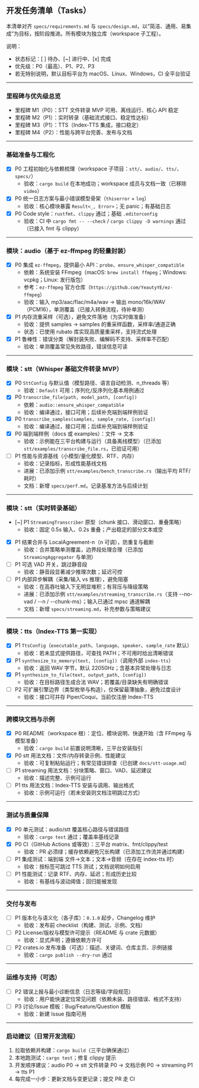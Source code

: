 ## 开发任务清单（Tasks）

本清单对齐 `specs/requirements.md` 与 `specs/design.md`，以“简洁、通用、易集成”为目标，按阶段推进。所有模块为独立库（workspace 子工程）。

说明：
- 状态标记：[ ] 待办、[~] 进行中、[x] 完成
- 优先级：P0（最高）、P1、P2、P3
- 若无特别说明，默认目标平台为 macOS、Linux、Windows，CI 全平台验证

---

### 里程碑与优先级总览
- 里程碑 M1（P0）：STT 文件转录 MVP 可用、离线运行、核心 API 稳定
- 里程碑 M2（P1）：实时转录（基础流式接口、稳定性达标）
- 里程碑 M3（P1）：TTS（Index-TTS 集成，接口稳定）
- 里程碑 M4（P2）：性能与跨平台完善、发布与文档

---

### 基础准备与工程化
- [x] P0 工程初始化与依赖梳理（workspace 子项目：`stt/`、`audio/`、`tts/`、`specs/`）
  - 验收：`cargo build` 在本地成功；workspace 成员与文档一致（已移除 `video`）
- [x] P0 统一日志方案与最小错误模型骨架（`thiserror` + `log`）
  - 验收：核心模块暴露 `Result<_, Error>`；无 panic；有基础日志
- [x] P0 Code style：`rustfmt`、`clippy` 通过；基础 `.editorconfig`
  - 验收：CI 中 `cargo fmt -- --check` / `cargo clippy -D warnings` 通过（已接入 fmt 与 clippy）

---

### 模块：audio（基于 ez-ffmpeg 的轻量封装）
- [x] P0 集成 `ez-ffmpeg`，提供最小 API：`probe`、`ensure_whisper_compatible`
  - 依赖：系统安装 FFmpeg（macOS: `brew install ffmpeg`；Windows: vcpkg；Linux: 发行版包）
  - 参考：`ez-ffmpeg` 官方仓库（`https://github.com/YeautyYE/ez-ffmpeg`）
  - 验收：输入 mp3/aac/flac/m4a/wav → 输出 mono/16k/WAV（PCM16），单测覆盖（已接入转换流程，待补单测）
- [x] P1 内存流重采样（可选），避免文件落地（为实时做准备）
  - 验收：提供 samples → samples 的重采样函数，采样率/通道正确
  - 状态：已使用 rubato 库实现高质量重采样，支持流式处理
- [x] P1 鲁棒性：错误分类（解封装失败、编解码不支持、采样率不匹配）
  - 验收：单测覆盖常见失败路径，错误信息可读

---

### 模块：stt（Whisper 基础文件转录 MVP）
- [x] P0 `SttConfig` 与默认值（模型路径、语言自动检测、n_threads 等）
  - 验收：`Default` 可用；序列化/反序列化基本用例通过
- [x] P0 `transcribe_file(path, model_path, [config])`
  - 依赖：`audio::ensure_whisper_compatible`
  - 验收：编译通过，接口可用；后续补充端到端样例验证
- [x] P0 `transcribe_samples(samples, sample_rate, [config])`
  - 验收：编译通过，接口可用；后续补充端到端样例验证
- [x] P0 端到端样例（docs 或 examples）：文件 → 文本
  - 验收：示例能在三平台构建与运行（具备离线模型）（已添加 `stt/examples/transcribe_file.rs`，已验证可用）
- [ ] P1 性能与资源基线（小模型/量化模型、RTF、内存）
  - 验收：记录指标，形成性能基线文档
  - 进展：已添加示例 `stt/examples/bench_transcribe.rs`（输出平均 RTF/耗时）
  - 文档：新增 `specs/perf.md`，记录基准方法与后续计划

---

### 模块：stt（实时转录基础）
- [~] P1 `StreamingTranscriber` 原型（chunk 接口、滑动窗口、重叠策略）
  - 验收：固定 0.5s 输入、0.2s 重叠；产出稳定的部分文本或空
- [x] P1 结果合并与 LocalAgreement-n（n 可调），防重复与截断
  - 验收：合并策略单测覆盖，边界段处理合理（已添加 `StreamingAggregator` 与单测）
- [ ] P1 可选 VAD 开关，跳过静音段
  - 验收：静音段显著减少推理次数；延迟可控
- [ ] P1 内部异步解耦（采集/输入 vs 推理），避免阻塞
  - 验收：在高吞吐输入下无明显堆积；有背压与降级策略
  - 进展：已添加示例 `stt/examples/streaming_transcribe.rs`（支持 --no-vad / --n / --chunk-ms）；输入已通过 mpsc 通道解耦
  - 文档：新增 `specs/streaming.md`，补充参数与策略建议

---

### 模块：tts（Index-TTS 第一实现）
- [x] P1 `TtsConfig`（`executable_path`、`language`、`speaker`、`sample_rate` 默认）
  - 验收：若未显式提供路径，可查找 PATH；不可用时给出清晰错误
- [x] P1 `synthesize_to_memory(text, [config])`（调用外部 `index-tts`）
  - 验收：返回 WAV 字节，默认 22050Hz；含基本异常处理与日志
- [x] P1 `synthesize_to_file(text, output_path, [config])`
  - 验收：在目标路径生成合法 WAV；若覆盖/目录缺失有明确错误
- [ ] P2 可扩展引擎边界（类型枚举与构造），仅保留最薄抽象，避免过度设计
  - 验收：接口可并存 Piper/Coqui，当前仅注册 Index-TTS

---

### 跨模块文档与示例
- [x] P0 README（workspace 根）：定位、模块说明、快速开始（含 FFmpeg 与模型准备）
  - 验收：`cargo build` 前置说明清晰，三平台安装指引
- [x] P0 stt 用法文档：文件/内存转录示例、性能建议
  - 验收：可复制粘贴运行；有常见错误排查（已创建 `docs/stt-usage.md`）
- [ ] P1 streaming 用法文档：分块策略、窗口、VAD、延迟建议
  - 验收：描述完整、示例可运行
- [ ] P1 tts 用法文档：Index-TTS 安装与调用、输出格式
  - 验收：示例可运行（若未安装则文档注明跳过方式）

---

### 测试与质量保障
- [x] P0 单元测试：audio/stt 覆盖核心路径与错误路径
  - 验收：`cargo test` 通过；覆盖率基线记录
- [x] P0 CI（GitHub Actions 或等效）：三平台 matrix、fmt/clippy/test
  - 验收：PR 必须绿；缓存依赖避免冗长构建（已添加工作流并通过构建）
- [ ] P1 集成测试：端到端 文件→文本；文本→音频（在存在 index-tts 时）
  - 验收：按标签可跳过 TTS 测试；文档说明如何启用
- [ ] P1 性能测试：记录 RTF、内存、延迟；形成历史比较
  - 验收：有基线与波动阈值；回归能被发现

---

### 交付与发布
- [ ] P1 版本化与语义化（各子库）：`0.1.0` 起步，Changelog 维护
  - 验收：发布前 checklist（构建、测试、示例、文档）
- [ ] P2 License/版权与模型许可提示（README 与 crate 元数据）
  - 验收：显式声明；遵循依赖方许可
- [ ] P2 crates.io 发布准备（可选）：描述、关键词、仓库主页、示例链接
  - 验收：`cargo publish --dry-run` 通过

---

### 运维与支持（可选）
- [ ] P2 错误上报与最小诊断信息（日志等级/字段规范）
  - 验收：用户能快速定位常见问题（依赖未装、路径错误、格式不支持）
- [ ] P3 讨论/Issue 模板：Bug/Feature/Question 模板
  - 验收：新建 Issue 指南可用

---

### 启动建议（日常开发流程）
1) 拉取依赖并构建：`cargo build`（三平台确保通过）
2) 本地跑测试：`cargo test`；修复 clippy 提示
3) 开发顺序建议：audio P0 → stt 文件转录 P0 → 文档示例 P0 → streaming P1 → tts P1
4) 每完成一小步：更新文档与变更记录；提交 PR 走 CI


